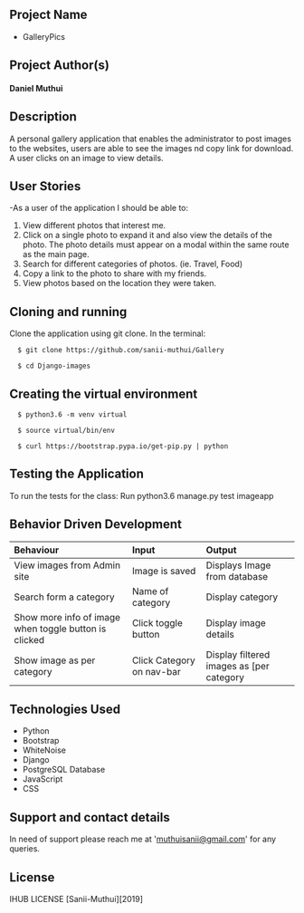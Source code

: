 ## Project Name
- GalleryPics

## Project Author(s)
#### Daniel Muthui

## Description

A personal gallery application that enables the administrator to post images to the websites, users are able to see the images nd copy link for download. A user clicks on an image to view details.
## User Stories

-As a user of the application I should be able to:

1. View different photos that interest me.
2. Click on a single photo to expand it and also view the details of the photo. The photo details must appear on a modal within the same route as the main page.
3. Search for different categories of photos. (ie. Travel, Food)
4. Copy a link to the photo to share with my friends.
5. View photos based on the location they were taken.

## Cloning and running
Clone the application using git clone. In the terminal:

  ```  $ git clone https://github.com/sanii-muthui/Gallery```
  
  ```  $ cd Django-images```

## Creating the virtual environment

  ```  $ python3.6 -m venv virtual```
  
  ```  $ source virtual/bin/env```
  
  ```  $ curl https://bootstrap.pypa.io/get-pip.py | python```



## Testing the Application
To run the tests for the class:
Run  python3.6 manage.py test imageapp


## Behavior Driven Development

| Behaviour                                           | Input                            | Output                                 |
| :-------------------------------------------------- | :--------------------------------|:---------------------------------------|
|View images from Admin site                          |     Image is saved               | Displays Image from database           |
|Search form a category                               |Name of category                  |Display category                        |
|Show more info of image when toggle button is clicked|Click toggle button               |Display image details                   |
|Show image as per category                           |Click Category on nav-bar         |Display filtered images as [per category|


## Technologies Used
* Python
* Bootstrap
* WhiteNoise
* Django
* PostgreSQL Database
* JavaScript
* CSS

## Support and contact details

In need of support please reach me at 'muthuisanii@gmail.com' for any queries.

## License

IHUB LICENSE [Sanii-Muthui][2019]
